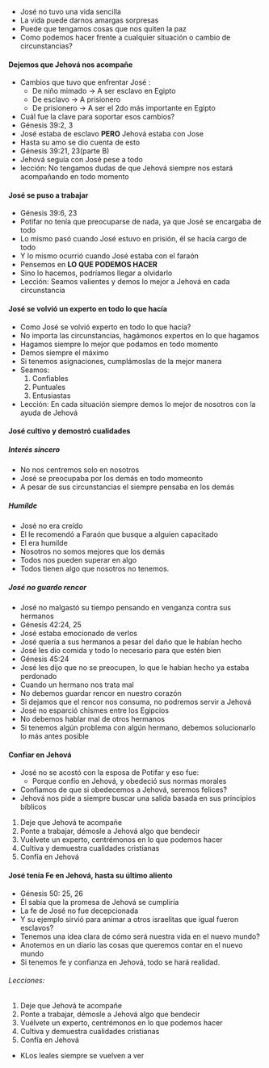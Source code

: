 - José no tuvo una vida sencilla
- La vida puede darnos amargas sorpresas
- Puede que tengamos cosas que nos quiten la paz
- Como podemos hacer frente a cualquier situación o cambio de circunstancias?
#### Dejemos que Jehová nos acompañe
- Cambios que tuvo que enfrentar José :
	- De niño mimado -> A ser esclavo en Egipto
	- De esclavo -> A prisionero
	- De prisionero -> A ser el 2do más importante en Egipto
- Cuál fue la clave para soportar esos cambios?
- Génesis 39:2, 3
- José estaba de esclavo **PERO** Jehová estaba con Jose
- Hasta su amo se dio cuenta de esto
- Génesis 39:21, 23(parte B)
- Jehová seguía con José pese a todo
- lección: No tengamos dudas de que Jehová siempre nos estará acompañando en todo momento
#### José se puso a trabajar
- Génesis 39:6, 23
- Potifar no tenía que preocuparse de nada, ya que José se encargaba de todo
- Lo mismo pasó cuando José estuvo en prisión, él se hacía cargo de todo
- Y lo mismo ocurrió cuando José estaba con el faraón
- Pensemos en **LO QUE PODEMOS HACER**
- Sino lo hacemos, podríamos llegar a olvidarlo
- Lección: Seamos valientes y demos lo mejor a Jehová en cada circunstancia 
#### José se volvió un experto en todo lo que hacía
- Como José se volvió experto en todo lo que hacía?
- No importa las circunstancias, hagámonos expertos en lo que hagamos
- Hagamos siempre lo mejor que podamos en todo momento
- Demos siempre el máximo
- Si tenemos asignaciones, cumplámoslas de la mejor manera
- Seamos:
	1. Confiables
	2. Puntuales
	3. Entusiastas
- Lección: En cada situación siempre demos lo mejor de nosotros con la ayuda de Jehová 

#### José cultivo y demostró cualidades

##### Interés sincero
- No nos centremos solo en nosotros
- José se preocupaba por los demás en todo momeonto
- A pesar de sus circunstancias el siempre pensaba en los demás
##### Humilde
- José no era creído
- El le recomendó a Faraón que busque a alguien capacitado 
- El era humilde
- Nosotros no somos mejores que los demás
- Todos nos pueden superar en algo
- Todos tienen algo que nosotros no tenemos.  
##### José no guardo rencor
- José no malgastó su tiempo pensando en venganza contra sus hermanos
- Génesis 42:24, 25
- José estaba emocionado de verlos
- José quería a sus hermanos a pesar del daño que le habían hecho
- José les dio comida y todo lo necesario para que estén bien
- Génesis 45:24
- José les dijo que no se preocupen, lo que le habían hecho ya estaba perdonado
- Cuando un hermano nos trata mal
- No debemos guardar rencor en nuestro corazón
- Si dejamos que el rencor nos consuma, no podremos servir a Jehová
- José no esparció chismes entre los Egipcios 
- No debemos hablar mal de otros hermanos
- Si tenemos algún problema con algún hermano, debemos solucionarlo lo más antes posible
#### Confiar en Jehová
- José no se acostó con la esposa de Potifar y eso fue:
	- Porque confío en Jehová, y obedeció sus normas morales
- Confiamos de que si obedecemos a Jehová, seremos felices?
- Jehová nos pide a siempre buscar una salida basada en sus principios bíblicos

1. Deje que Jehová te acompañe
2. Ponte a trabajar, démosle a Jehová algo que bendecir
3. Vuélvete un experto, centrémonos en lo que podemos hacer
4. Cultiva y demuestra cualidades cristianas 
5. Confía en Jehová
#### José tenía Fe en Jehová, hasta su último aliento
- Génesis 50: 25, 26
- Él sabía que la promesa de Jehová se cumpliría 
- La fe de José no fue decepcionada
- Y su ejemplo sirvió para animar a otros israelitas que igual fueron esclavos?
- Tenemos una idea clara de cómo será nuestra vida en el nuevo mundo?
- Anotemos en un diario las cosas que queremos contar en el nuevo mundo
- Si tenemos fe y confianza en Jehová, todo se hará realidad.

###### Lecciones:
1. Deje que Jehová te acompañe
2. Ponte a trabajar, démosle a Jehová algo que bendecir
3. Vuélvete un experto, centrémonos en lo que podemos hacer
4. Cultiva y demuestra cualidades cristianas 
5. Confía en Jehová
- KLos leales siempre se vuelven a ver 